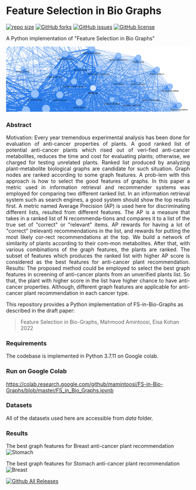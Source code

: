 Feature Selection in Bio Graphs
==========
 [![repo size](https://img.shields.io/github/repo-size/mamintoosi/FS-in-Bio-Graphs.svg)](https://github.com/mamintoosi/FS-in-Bio-Graphs/archive/master.zip)
 [![GitHub forks](https://img.shields.io/github/forks/mamintoosi/FS-in-Bio-Graphs)](https://github.com/mamintoosi/FS-in-Bio-Graphs/network)
[![GitHub issues](https://img.shields.io/github/issues/mamintoosi/FS-in-Bio-Graphs)](https://github.com/mamintoosi/FS-in-Bio-Graphs/issues)
[![GitHub license](https://img.shields.io/github/license/mamintoosi/FS-in-Bio-Graphs)](https://github.com/mamintoosi/FS-in-Bio-Graphs/blob/main/LICENSE)
 
 
A Python implementation of "Feature Selection in Bio Graphs" 
<p align="center">
  <img width="600" src="doc/header.png">
</p>

### Abstract

<p align="justify">
Motivation: Every year tremendous experimental analysis has been done for evaluation of anti-cancer properties of plants. A good ranked list of potential anti-cancer plants which rised out of veri-fied anti-cancer metabolites, reduces the time and cost for evaluating plants; otherwise, we charged for testing unrelated plants. Ranked list produced by analyzing plant-metabolite biological graphs are candidate for such situation. Graph nodes are ranked according to some graph features. A prob-lem with this approach is how to select the good features of graphs. In this paper a metric used in information retrieval and recommender systems was employed for comparing two different ranked list. In an information retrieval system such as search engines, a good system should show the top results first. A metric named Average Precision (AP) is used here for discriminating different lists, resulted from different features. The AP is a measure that takes in a ranked list of N recommenda-tions and compares it to a list of the true set of "correct" or "relevant" items. AP rewards for having a lot of "correct" (relevant) recommendations in the list, and rewards for putting the most likely cor-rect recommendations at the top. We build a network of similarity of plants according to their com-mon metabolites. After that, with various combinations of the graph features, the plants are ranked. The subset of features which produces the ranked list with higher AP score is considered as the best features for anti-cancer plant recommendation.
Results:   The proposed method could be employed to select the best graph features in screening of anti-cancer plants from an unverified plants list. So that, the plant with higher score in the list have higher chance to have anti-cancer properties. Although, different graph features are applicable for anti-cancer plant recommendation in each cancer type.
</p>

This repository provides a Python implementation of FS-in-Bio-Graphs as described in the draft paper:

> Feature Selection in Bio-Graphs,
> Mahmood Amintoosi, Eisa Kohan
> 2022


### Requirements
The codebase is implemented in Python 3.7.11 on Google colab. 

### Run on Google Colab
https://colab.research.google.com/github/mamintoosi/FS-in-Bio-Graphs/blob/master/FS_in_Bio_Graphs.ipynb

### Datasets
<p align="justify">
All of the datasets used here are accessible from <em>data</em> folder.
</p>

### Results
The best graph features for Breast anti-cancer plant recommendation
![Stomach](results%5CFS_AC_St_Plant_Met_mc1_k1-9_apk.png)

The best graph features for Stomach anti-cancer plant recommendation
![Breast](results%5CFS_AC_Br_Plant_Met_mc1_k1-9_apk.png)

[![Github All Releases](https://img.shields.io/github/downloads/mamintoosi/FS-in-Bio-Graphs/total.svg)]()
